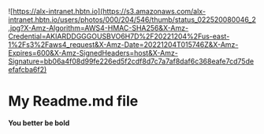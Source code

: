 ![https://alx-intranet.hbtn.io](https://s3.amazonaws.com/alx-intranet.hbtn.io/users/photos/000/204/546/thumb/status_022520080046_2.jpg?X-Amz-Algorithm=AWS4-HMAC-SHA256&X-Amz-Credential=AKIARDDGGGOUSBVO6H7D%2F20221204%2Fus-east-1%2Fs3%2Faws4_request&X-Amz-Date=20221204T015746Z&X-Amz-Expires=600&X-Amz-SignedHeaders=host&X-Amz-Signature=bb06a4f08d99fe226ed5f2cdf8d7c7a7af8daf6c368eafe7cd75deefafcba6f2)
# My Readme.md file
**You better be bold**
